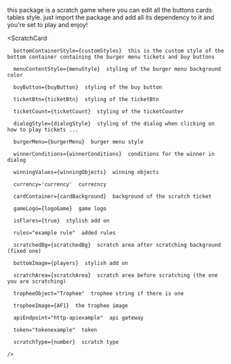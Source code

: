 this package is a scratch game where you can edit all the buttons cards tables style.
just import the package and add all its dependency to it and you're set to play and enjoy!

 <ScratchCard

      bottomContainerStyle={customStyles}  this is the custom style of the bottom container containing the burger menu tickets and buy buttons

      menuContentStyle={menuStyle}  styling of the burger menu background color

      buyButton={buyButton}  styling of the buy button

      ticketBtn={ticketBtn}  styling of the ticketBtn

      ticketCount={ticketCount}  styling of the ticketCounter

      dialogStyle={dialogStyle}  styling of the dialog when clicking on how to play tickets ...

      burgerMenu={burgerMenu}  burger menu style 

      winnerConditions={winnerConditions}  conditions for the winner in dialog

      winningValues={winningObjects}  winning objects

      currency='currency'  currecncy

      cardContainer={cardBackground}  background of the scratch ticket

      gameLogo={logoGame}  game logo

      isFlares={true}  stylish add on

      rules="example rule"  added rules

      scratchedBg={scratchedBg}  scratch area after scratching background (fixed one)

      bottomImage={players}  stylish add on

      scratchArea={scratchArea}  scratch area before scratching (the one you are scratching)

      tropheeObject="Trophee"  trophee string if there is one

      tropheeImage={AF1}  the trophee image

      apiEndpoint="http-apiexample"  api gateway

      token="tokenexample"  token

      scratchType={number}  scratch type

    />